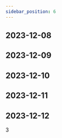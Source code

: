 ```yaml
---
sidebar_position: 6
---
```


## 2023-12-08

## 2023-12-09

## 2023-12-10

## 2023-12-11

## 2023-12-12
3